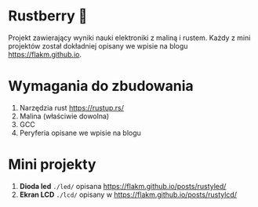 # Rustberry 🦀

Projekt zawierający wyniki nauki elektroniki z maliną i rustem.
Każdy z mini projektów został dokładniej opisany we wpisie na blogu https://flakm.github.io.

# Wymagania do zbudowania

1. Narzędzia rust https://rustup.rs/
2. Malina (właściwie dowolna)
3. GCC
4. Peryferia opisane we wpisie na blogu

# Mini projekty

1. **Dioda led** `./led/` opisana https://flakm.github.io/posts/rustyled/
2. **Ekran LCD** `./lcd/` opisany w https://flakm.github.io/posts/rustylcd/